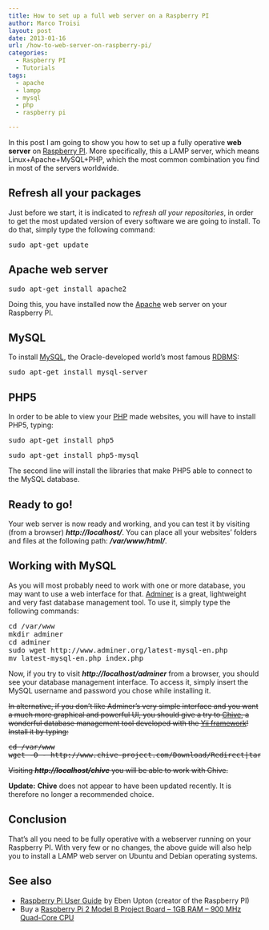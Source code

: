 ```yaml
---
title: How to set up a full web server on a Raspberry PI
author: Marco Troisi
layout: post
date: 2013-01-16
url: /how-to-web-server-on-raspberry-pi/
categories:
  - Raspberry PI
  - Tutorials
tags:
  - apache
  - lampp
  - mysql
  - php
  - raspberry pi

---
```

In this post I am going to show you how to set up a fully operative **web server** on [Raspberry PI][1]. More specifically, this a LAMP server, which means Linux+Apache+MySQL+PHP, which the most common combination you find in most of the servers worldwide.

<!--more-->

## Refresh all your packages

Just before we start, it is indicated to _refresh all your repositories_, in order to get the most updated version of every software we are going to install. To do that, simply type the following command:

<pre class="lang:sh decode:true " >sudo apt-get update</pre>

## Apache web server

<pre class="">sudo apt-get install apache2</pre>

Doing this, you have installed now the <a title="Apache" href="http://www.google.com/url?sa=t&rct=j&q=&esrc=s&source=web&cd=1&cad=rja&ved=0CDQQFjAA&url=http%3A%2F%2Fhttpd.apache.org%2F&ei=HTH3UJ7EFqrx4QSohoGABg&usg=AFQjCNGyImC8Qi-rx_Bxd9knbUGKMxH5TQ&sig2=HrOuBOkg6T4w_1_LlDW4cw&bvm=bv.41018144,d.bGE" target="_blank">Apache</a> web server on your Raspberry PI.

## MySQL

To install <a title="MySQL" href="http://www.mysql.com" target="_blank">MySQL</a>, the Oracle-developed world&#8217;s most famous <a href="http://www.google.com/url?sa=t&rct=j&q=&esrc=s&source=web&cd=1&cad=rja&ved=0CDQQFjAA&url=http%3A%2F%2Fen.wikipedia.org%2Fwiki%2FRelational_database_management_system&ei=2TD3UNzMFu314QSPo4GYBg&usg=AFQjCNF1cHWqW6UJUS3UPBCQCzEG_mHyWQ&sig2=gWQZ0HLHKXEvipfHBL1Cjw&bvm=bv.41018144,d.bGE" target="_blank">RDBMS</a>:

<pre>sudo apt-get install mysql-server</pre>

## PHP5

In order to be able to view your <a title="PHP" href="http://www.php.net" target="_blank">PHP</a> made websites, you will have to install PHP5, typing:

<pre>sudo apt-get install php5</pre>

<pre>sudo apt-get install php5-mysql</pre>

The second line will install the libraries that make PHP5 able to connect to the MySQL database.

## Ready to go!

Your web server is now ready and working, and you can test it by visiting (from a browser) **_http://localhost/_**. You can place all your websites&#8217; folders and files at the following path: **_/var/www/html/_**.

## Working with MySQL

As you will most probably need to work with one or more database, you may want to use a web interface for that. <a title="Adminer" href="http://www.adminer.org" target="_blank">Adminer</a> is a great, lightweight and very fast database management tool. To use it, simply type the following commands:

<pre class="lang:sh decode:true " >cd /var/www
mkdir adminer
cd adminer
sudo wget http://www.adminer.org/latest-mysql-en.php
mv latest-mysql-en.php index.php</pre>

Now, if you try to visit **_http://localhost/adminer_** from a browser, you should see your database management interface. To access it, simply insert the MySQL username and password you chose while installing it.

<del>In alternative, if you don&#8217;t like Adminer&#8217;s very simple interface and you want a much more graphical and powerful UI, you should give a try to <a title="Chive" href="http://www.chive-project.com" target="_blank">Chive</a>, a wonderful database management tool developed with the <a title="Yii framework" href="http://www.yiiframework.com" target="_blank">Yii framework</a>! Install it by typing:</del>

<pre class=""><del>cd /var/www
wget -O - http://www.chive-project.com/Download/Redirect|tar -xzp</del></pre>

<del>Visiting <strong><em>http://localhost/chive</em></strong> you will be able to work with Chive.</del>

**Update:** **Chive** does not appear to have been updated recently. It is therefore no longer a recommended choice.

## Conclusion

That&#8217;s all you need to be fully operative with a webserver running on your Raspberry PI. With very few or no changes, the above guide will also help you to install a LAMP web server on Ubuntu and Debian operating systems.

## See also

  * [Raspberry Pi User Guide][2] <img src="http://ir-na.amazon-adsystem.com/e/ir?t=marctroi-20&#038;l=as2&#038;o=1&#038;a=1118921666" width="1" height="1" border="0" alt="" style="border:none !important; margin:0px !important;" />by Eben Upton (creator of the Raspberry PI)
  * Buy a [Raspberry Pi 2 Model B Project Board &#8211; 1GB RAM &#8211; 900 MHz Quad-Core CPU][3]<img src="http://ir-na.amazon-adsystem.com/e/ir?t=marctroi-20&#038;l=as2&#038;o=1&#038;a=B00T2U7R7I" width="1" height="1" border="0" alt="" style="border:none !important; margin:0px !important;" />

&nbsp;

 [1]: https://www.marcotroisi.com/2013/01/i-got-a-rasperry-pi/ "I got a Rasperry PI!"
 [2]: http://www.amazon.com/gp/product/1118921666/ref=as_li_tl?ie=UTF8&camp=1789&creative=9325&creativeASIN=1118921666&linkCode=as2&tag=marctroi-20&linkId=TQVYISKDEHET47YV
 [3]: http://www.amazon.com/gp/product/B00T2U7R7I/ref=as_li_tl?ie=UTF8&camp=1789&creative=9325&creativeASIN=B00T2U7R7I&linkCode=as2&tag=marctroi-20&linkId=36F2PY7IV6I63X5X
